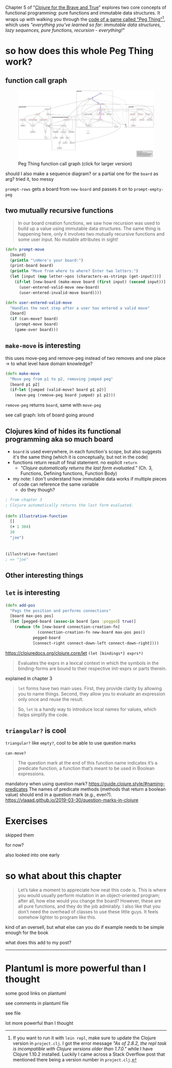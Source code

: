 <!--
.. title: (clj 12) Core concepts of functional programming with Peg Thing
.. slug: clj-12-core-concepts-of-functional-programming-with-peg-thing
.. date: 2023-08-01 10:01:36 UTC+02:00
.. tags: clojure, programming, brave clojure
.. category: clojure
.. link: 
.. description: 
.. type: text
-->

Chapter 5 of "[Clojure for the Brave and True](https://www.braveclojure.com/clojure-for-the-brave-and-true/)" explores two core concepts of functional programming: pure functions and immutable data structures. It wraps up with walking you through the [code of a game called "Peg Thing"](https://github.com/flyingmachine/pegthing)[^1], which uses *"everything you’ve learned so far: immutable data structures, lazy sequences, pure functions, recursion - everything!"*

[^1]: If you want to run it with `lein repl`, make sure to update the Clojure version in `project.clj`. I got the error message *"As of 2.8.2, the repl task is incompatible with Clojure versions older than 1.7.0."* while I have Clojure 1.10.2 installed. Luckily I came across a Stack Overflow post that mentioned there being a version number in `project.clj`.

<!-- TEASER_END -->

# so how does this whole Peg Thing work?

## function call graph

<figure class="figure">
	<a href="/images/2023/clj-12/clj-diagram.png" target="_blank">
		<img src="/images/2023/clj-12/clj-diagram.png" class="figure-img img-fluid rounded"
		alt="function call graph of Peg Thing"/>
	</a>
	<figcaption class="figure-caption text-center">Peg Thing function call graph (click for larger version)</figcaption>
</figure>


should I also make a sequence diagram? or a partial one for the `board` as arg? tried it, too messy

`prompt-rows` gets a board from `new-board` and passes it on to `prompt-empty-peg`


## two mutually recursive functions

> In our board creation functions, we saw how recursion was used to build up a value using immutable data structures. The same thing is happening here, only it involves two mutually recursive functions and some user input. No mutable attributes in sight!


```Clojure
(defn prompt-move
  [board]
  (println "\nHere's your board:")
  (print-board board)
  (println "Move from where to where? Enter two letters:")
  (let [input (map letter->pos (characters-as-strings (get-input)))]
    (if-let [new-board (make-move board (first input) (second input))]
      (user-entered-valid-move new-board)
      (user-entered-invalid-move board))))
```

```Clojure
(defn user-entered-valid-move
  "Handles the next step after a user has entered a valid move"
  [board]
  (if (can-move? board)
    (prompt-move board)
    (game-over board)))
```





## `make-move` is interesting
this uses move-peg and remove-peg instead of two removes and one place -> to what level have domain knowledge?

```Clojure
(defn make-move
  "Move peg from p1 to p2, removing jumped peg"
  [board p1 p2]
  (if-let [jumped (valid-move? board p1 p2)]
    (move-peg (remove-peg board jumped) p1 p2)))
```

`remove-peg` returns `board`, same with `move-peg`

see call graph: lots of board going around


## Clojures kind of hides its functional programming aka so much board

- `board` is used everywhere, in each function's scope, but also suggests it's the same thing (which it is conceptually, but not in the code)
- functions return result of final statement. no explicit `return`
	- *"Clojure automatically returns the last form evaluated."* (Ch. 3, Functions, Defining functions, Function Body)
- my note: I don't understand how immutable data works if multiple pieces of code can reference the same variable
	- do they though?

```Clojure
; from chapter 3
; Clojure automatically returns the last form evaluated.

(defn illustrative-function
  []
  (+ 1 304)
  30
  "joe")


(illustrative-function)
; => "joe"
```


## Other interesting things

## `let` is interesting

```Clojure
(defn add-pos
  "Pegs the position and performs connections"
  [board max-pos pos]
  (let [pegged-board (assoc-in board [pos :pegged] true)]
    (reduce (fn [new-board connection-creation-fn]
              (connection-creation-fn new-board max-pos pos))
            pegged-board
            [connect-right connect-down-left connect-down-right])))
```

https://clojuredocs.org/clojure.core/let
`(let [bindings*] exprs*)`
>  Evaluates the exprs in a lexical context in which the symbols in the binding-forms are bound to their respective init-exprs or parts therein.

explained in chapter 3
> `let` forms have two main uses. First, they provide clarity by allowing you to name things. Second, they allow you to evaluate an expression only once and reuse the result. 

> So, `let` is a handy way to introduce local names for values, which helps simplify the code.


## `triangular?` is cool

`triangular?` like `empty?`, cool to be able to use question marks

`can-move?`

> The question mark at the end of this function name indicates it’s a predicate function, a function that’s meant to be used in Boolean expressions.

mandatory when using question mark?
https://guide.clojure.style/#naming-predicates
The names of predicate methods (methods that return a boolean value) should end in a question mark (e.g., even?).
https://vlaaad.github.io/2019-03-30/question-marks-in-clojure



# Exercises

skipped them

for now?

also looked into one early



# so what about this chapter
> Let’s take a moment to appreciate how neat this code is. This is where you would usually perform mutation in an object-oriented program; after all, how else would you change the board? However, these are all pure functions, and they do the job admirably. I also like that you don’t need the overhead of classes to use these little guys. It feels somehow lighter to program like this.

kind of an oversell, but what else can you do if example needs to be simple enough for the book

what does this add to my post?

---

# Plantuml is more powerful than I thought

some good links on plantuml

see comments in plantuml file

see file

lot more powerful than I thought
